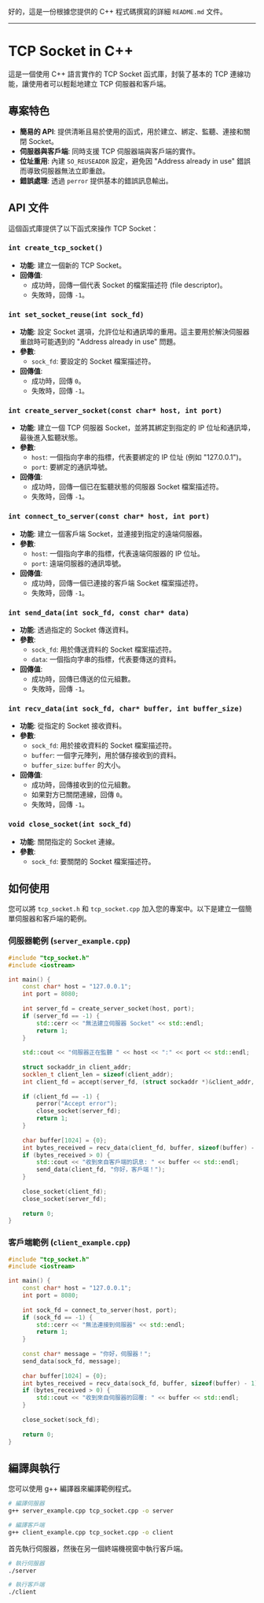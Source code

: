 好的，這是一份根據您提供的 C++ 程式碼撰寫的詳細 `README.md` 文件。

-----

# TCP Socket in C++

這是一個使用 C++ 語言實作的 TCP Socket 函式庫，封裝了基本的 TCP 連線功能，讓使用者可以輕鬆地建立 TCP 伺服器和客戶端。

## 專案特色

  * **簡易的 API**: 提供清晰且易於使用的函式，用於建立、綁定、監聽、連接和關閉 Socket。
  * **伺服器與客戶端**: 同時支援 TCP 伺服器端與客戶端的實作。
  * **位址重用**: 內建 `SO_REUSEADDR` 設定，避免因 "Address already in use" 錯誤而導致伺服器無法立即重啟。
  * **錯誤處理**: 透過 `perror` 提供基本的錯誤訊息輸出。

## API 文件

這個函式庫提供了以下函式來操作 TCP Socket：

### `int create_tcp_socket()`

  * **功能**: 建立一個新的 TCP Socket。
  * **回傳值**:
      * 成功時，回傳一個代表 Socket 的檔案描述符 (file descriptor)。
      * 失敗時，回傳 `-1`。

### `int set_socket_reuse(int sock_fd)`

  * **功能**: 設定 Socket 選項，允許位址和通訊埠的重用。這主要用於解決伺服器重啟時可能遇到的 "Address already in use" 問題。
  * **參數**:
      * `sock_fd`: 要設定的 Socket 檔案描述符。
  * **回傳值**:
      * 成功時，回傳 `0`。
      * 失敗時，回傳 `-1`。

### `int create_server_socket(const char* host, int port)`

  * **功能**: 建立一個 TCP 伺服器 Socket，並將其綁定到指定的 IP 位址和通訊埠，最後進入監聽狀態。
  * **參數**:
      * `host`: 一個指向字串的指標，代表要綁定的 IP 位址 (例如 "127.0.0.1")。
      * `port`: 要綁定的通訊埠號。
  * **回傳值**:
      * 成功時，回傳一個已在監聽狀態的伺服器 Socket 檔案描述符。
      * 失敗時，回傳 `-1`。

### `int connect_to_server(const char* host, int port)`

  * **功能**: 建立一個客戶端 Socket，並連接到指定的遠端伺服器。
  * **參數**:
      * `host`: 一個指向字串的指標，代表遠端伺服器的 IP 位址。
      * `port`: 遠端伺服器的通訊埠號。
  * **回傳值**:
      * 成功時，回傳一個已連接的客戶端 Socket 檔案描述符。
      * 失敗時，回傳 `-1`。

### `int send_data(int sock_fd, const char* data)`

  * **功能**: 透過指定的 Socket 傳送資料。
  * **參數**:
      * `sock_fd`: 用於傳送資料的 Socket 檔案描述符。
      * `data`: 一個指向字串的指標，代表要傳送的資料。
  * **回傳值**:
      * 成功時，回傳已傳送的位元組數。
      * 失敗時，回傳 `-1`。

### `int recv_data(int sock_fd, char* buffer, int buffer_size)`

  * **功能**: 從指定的 Socket 接收資料。
  * **參數**:
      * `sock_fd`: 用於接收資料的 Socket 檔案描述符。
      * `buffer`: 一個字元陣列，用於儲存接收到的資料。
      * `buffer_size`: `buffer` 的大小。
  * **回傳值**:
      * 成功時，回傳接收到的位元組數。
      * 如果對方已關閉連線，回傳 `0`。
      * 失敗時，回傳 `-1`。

### `void close_socket(int sock_fd)`

  * **功能**: 關閉指定的 Socket 連線。
  * **參數**:
      * `sock_fd`: 要關閉的 Socket 檔案描述符。

## 如何使用

您可以將 `tcp_socket.h` 和 `tcp_socket.cpp` 加入您的專案中。以下是建立一個簡單伺服器和客戶端的範例。

### 伺服器範例 (`server_example.cpp`)

```cpp
#include "tcp_socket.h"
#include <iostream>

int main() {
    const char* host = "127.0.0.1";
    int port = 8080;
    
    int server_fd = create_server_socket(host, port);
    if (server_fd == -1) {
        std::cerr << "無法建立伺服器 Socket" << std::endl;
        return 1;
    }
    
    std::cout << "伺服器正在監聽 " << host << ":" << port << std::endl;
    
    struct sockaddr_in client_addr;
    socklen_t client_len = sizeof(client_addr);
    int client_fd = accept(server_fd, (struct sockaddr *)&client_addr, &client_len);
    
    if (client_fd == -1) {
        perror("Accept error");
        close_socket(server_fd);
        return 1;
    }
    
    char buffer[1024] = {0};
    int bytes_received = recv_data(client_fd, buffer, sizeof(buffer) - 1);
    if (bytes_received > 0) {
        std::cout << "收到來自客戶端的訊息: " << buffer << std::endl;
        send_data(client_fd, "你好，客戶端！");
    }
    
    close_socket(client_fd);
    close_socket(server_fd);
    
    return 0;
}
```

### 客戶端範例 (`client_example.cpp`)

```cpp
#include "tcp_socket.h"
#include <iostream>

int main() {
    const char* host = "127.0.0.1";
    int port = 8080;
    
    int sock_fd = connect_to_server(host, port);
    if (sock_fd == -1) {
        std::cerr << "無法連接到伺服器" << std::endl;
        return 1;
    }
    
    const char* message = "你好，伺服器！";
    send_data(sock_fd, message);
    
    char buffer[1024] = {0};
    int bytes_received = recv_data(sock_fd, buffer, sizeof(buffer) - 1);
    if (bytes_received > 0) {
        std::cout << "收到來自伺服器的回覆: " << buffer << std::endl;
    }
    
    close_socket(sock_fd);
    
    return 0;
}
```

## 編譯與執行

您可以使用 g++ 編譯器來編譯範例程式。

```bash
# 編譯伺服器
g++ server_example.cpp tcp_socket.cpp -o server

# 編譯客戶端
g++ client_example.cpp tcp_socket.cpp -o client
```

首先執行伺服器，然後在另一個終端機視窗中執行客戶端。

```bash
# 執行伺服器
./server

# 執行客戶端
./client
```

